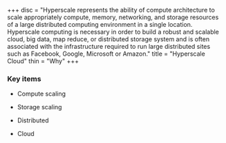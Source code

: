 +++
disc = "Hyperscale represents the ability of compute architecture to scale appropriately compute, memory, networking, 
and storage resources of a large distributed computing environment in a single location.  Hyperscale computing is 
necessary in order to build a robust and scalable cloud, big data, map reduce, or distributed storage system and is often associated with the infrastructure required to run large distributed
sites such as Facebook, Google, Microsoft or Amazon."
title = "Hyperscale Cloud"
thin = "Why"
+++


### Key items

* Compute scaling

* Storage scaling

* Distributed

* Cloud